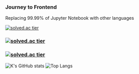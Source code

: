 ### Journey to Frontend
Replacing 99.99% of Jupyter Notebook with other languages

[![solved.ac tier](http://mazassumnida.wtf/api/generate_badge?boj={wonderkyum21})](https://solved.ac/{wonderkyum21})

### [![solved.ac tier](http://mazassumnida.wtf/api/v2/generate_badge?boj={wonderkyum21})](https://solved.ac/{wonderkyum21})
### [![solved.ac tier](http://mazassumnida.wtf/api/mini/generate_badge?boj={wonderkyum21})](https://solved.ac/{wonderkyum21})


![K's GitHub stats](https://github-readme-stats.vercel.app/api?username=wonderkyeom&show_icons=true&hide=issues&count_private=true)
![Top Langs](https://github-readme-stats.vercel.app/api/top-langs/?username=wonderkyeom&layout=compact)



<!--
**wonderkyeom/wonderkyeom** is a ✨ _special_ ✨ repository because its `README.md` (this file) appears on your GitHub profile.

Here are some ideas to get you started:

- 🔭 I’m currently working on ...
- 🌱 I’m currently learning ...
- 👯 I’m looking to collaborate on ...
- 🤔 I’m looking for help with ...
- 💬 Ask me about ...
- 📫 How to reach me: ...
- 😄 Pronouns: ...
- ⚡ Fun fact: ...
-->
